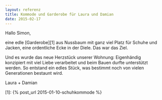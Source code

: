 ```yaml
---
layout: referenz
title: Kommode und Garderobe für Laura und Damian
date: 2015-02-17
---
```



Hallo Simon, 

eine edle [Garderobe][1] aus Nussbaum mit ganz viel Platz für Schuhe und Jacken, 
eine ordentliche Ecke in der Diele. 
Das war das Ziel. 

Und es wurde das neue Herzstück unserer Wohnung: 
Eigenhändig konzipiert mit viel Liebe verarbeitet und beim Bauen durfte unterstützt werden. 
So entstand ein edles Stück, 
was bestimmt noch von vielen Generationen bestaunt wird.

Laura + Damian

[1]: {% post_url 2015-01-10-schuhkommode %}
